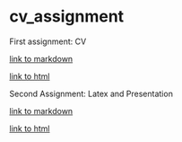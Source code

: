 # cv_assignment
First assignment: CV

[link to markdown](http://thomasbarks.github.io/cv_assignment/NoCss.html)

[link to html](http://thomasbarks.github.io/cv_assignment/)

Second Assignment: Latex and Presentation

[link to markdown](http://thomasbarks.github.io/two/NoCss.html)

[link to html](http://thomasbarks.github.io/two/)
